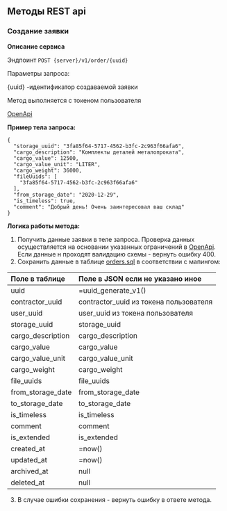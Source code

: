 ## Методы REST api

### Создание заявки

**Описание сервиса**

Эндпоинт `POST {server}/v1/order/{uuid}`

Параметры запроса:

{uuid} -идентификатор создаваемой заявки

Метод выполняется с токеном пользователя

[OpenApi]

**Пример тела запроса:**

```json5
{
  "storage_uuid": "3fa85f64-5717-4562-b3fc-2c963f66afa6",
  "cargo_description": "Комплекты деталей металопроката",
  "cargo_value": 12500,
  "cargo_value_unit": "LITER",
  "cargo_weight": 36000,
  "fileUuids": [
    "3fa85f64-5717-4562-b3fc-2c963f66afa6"
  ],
  "from_storage_date": "2020-12-29",
  "is_timeless": true,
  "comment": "Добрый день! Очень заинтересовал ваш склад"
}
```

**Логика работы метода:**
1. Получить данные заявки в теле запроса. Проверка данных осуществляется на основании указанных ограничений в [OpenApi]. Если данные н проходят валидацию схемы - вернуть ошибку 400.
2. Сохранить данные в таблице [orders.sql] в соответствии с мапингом:

| Поле в таблице    | Поле в JSON если не указано иное       |
|:------------------|:---------------------------------------|
| uuid              | =uuid_generate_v1()                    |
| contractor_uuid   | contractor_uuid из токена пользователя |
| user_uuid         | user_uuid из токена пользователя       |
| storage_uuid      | storage_uuid                           |
| cargo_description | cargo_description                      |
| cargo_value       | cargo_value                            |
| cargo_value_unit  | cargo_value_unit                       |
| cargo_weight      | cargo_weight                           |
| file_uuids        | file_uuids                             |
| from_storage_date | from_storage_date                      |
| to_storage_date   | to_storage_date                        |
| is_timeless       | is_timeless                            |
| comment           | comment                                |
| is_extended       | is_extended                            |
| created_at        | =now()                                 |
| updated_at        | =now()                                 |
| archived_at       | null                                   |
| deleted_at        | null                                   |

3. В случае ошибки сохранения - вернуть ошибку в ответе метода.

[orders.sql]: /TestExam/orders.sql
[OpenApi]: /TestExam/OpenAPI.yaml